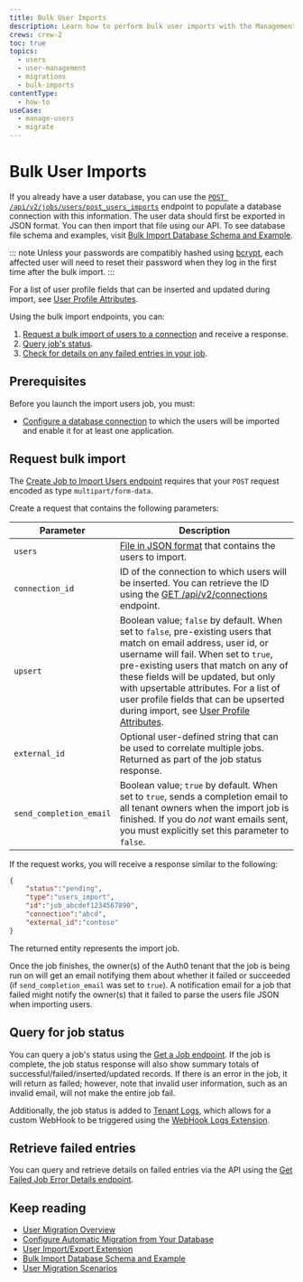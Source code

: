 ```yaml
---
title: Bulk User Imports
description: Learn how to perform bulk user imports with the Management API.
crews: crew-2
toc: true
topics:
  - users
  - user-management
  - migrations
  - bulk-imports
contentType:
  - how-to
useCase:
  - manage-users
  - migrate
---
```


# Bulk User Imports

If you already have a user database, you can use the [`POST /api/v2/jobs/users/post_users_imports`](/api/management/v2#!/Jobs/post_users_imports) endpoint to populate a database connection with this information. The user data should first be exported in JSON format. You can then import that file using our API. To see database file schema and examples, visit [Bulk Import Database Schema and Example](/users/references/bulk-import-database-schema-examples).

::: note
Unless your passwords are compatibly hashed using [bcrypt](https://auth0.com/blog/hashing-in-action-understanding-bcrypt/), each affected user will need to reset their password when they log in the first time after the bulk import.
:::

For a list of user profile fields that can be inserted and updated during import, see [User Profile Attributes](/users/references/user-profile-structure#user-profile-attributes).

Using the bulk import endpoints, you can:

1. [Request a bulk import of users to a connection](/api/management/v2#!/Jobs/post_users_imports) and receive a response.
2. [Query job's status](/api/management/v2#!/Jobs/get_jobs_by_id).
3. [Check for details on any failed entries in your job](/api/management/v2#!/Jobs/get_errors).

## Prerequisites

Before you launch the import users job, you must:

* [Configure a database connection](/connections/database) to which the users will be imported and enable it for at least one application.

## Request bulk import

The [Create Job to Import Users endpoint](/api/management/v2#!/Jobs/post_users_imports) requires that your `POST` request encoded as type `multipart/form-data`.

Create a request that contains the following parameters:

| Parameter | Description |
|-----------|-------------|
| `users` | [File in JSON format](/users/references/bulk-import-database-schema-examples#file-example) that contains the users to import. |
| `connection_id` | ID of the connection to which users will be inserted. You can retrieve the ID using the [GET /api/v2/connections](/api/management/v2#!/Connections/get_connections) endpoint. |
| `upsert` | Boolean value; `false` by default. When set to `false`, pre-existing users that match on email address, user id, or username will fail. When set to `true`, pre-existing users that match on any of these fields will be updated, but only with upsertable attributes. For a list of user profile fields that can be upserted during import, see [User Profile Attributes](/users/references/user-profile-structure#user-profile-attributes). |
| `external_id` | Optional user-defined string that can be used to correlate multiple jobs. Returned as part of the job status response. |
| `send_completion_email` | Boolean value; `true` by default. When set to `true`, sends a completion email to all tenant owners when the import job is finished. If you do *not* want emails sent, you must explicitly set this parameter to `false`. |

If the request works, you will receive a response similar to the following:

```json
{
    "status":"pending",
    "type":"users_import",
    "id":"job_abcdef1234567890",
    "connection":"abcd",
    "external_id":"contoso"
}
```

The returned entity represents the import job.

Once the job finishes, the owner(s) of the Auth0 tenant that the job is being run on will get an email notifying them about whether it failed or succeeded (if `send_completion_email` was set to `true`). A notification email for a job that failed might notify the owner(s) that it failed to parse the users file JSON when importing users.

## Query for job status

You can query a job's status using the [Get a Job endpoint](/api/management/v2#!/Jobs/get_jobs_by_id). If the job is complete, the job status response will also show summary totals of successful/failed/inserted/updated records. If there is an error in the job, it will return as failed; however, note that invalid user information, such as an invalid email, will not make the entire job fail.

Additionally, the job status is added to [Tenant Logs](${manage_url}/#/logs), which allows for a custom WebHook to be triggered using the [WebHook Logs Extension](/extensions/management-api-webhooks).

## Retrieve failed entries

You can query and retrieve details on failed entries via the API using the [Get Failed Job Error Details endpoint](/api/management/v2#!/Jobs/get_errors).

## Keep reading

* [User Migration Overview](/users/concepts/overview-user-migration)
* [Configure Automatic Migration from Your Database](/users/guides/configure-automatic-migration)
* [User Import/Export Extension](/extensions/user-import-export)
* [Bulk Import Database Schema and Example](/users/references/bulk-import-database-schema-examples)
* [User Migration Scenarios](/users/references/user-migration-scenarios)
